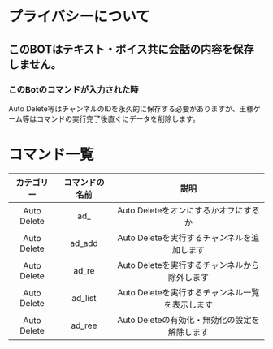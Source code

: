 # プライバシーについて

## このBOTはテキスト・ボイス共に会話の内容を保存しません。

### このBotのコマンドが入力された時
Auto Delete等はチャンネルのIDを永久的に保存する必要がありますが、王様ゲーム等はコマンドの実行完了後直ぐにデータを削除します。

# コマンド一覧


|カテゴリー| コマンドの名前 | 説明|
|:-----------:|:-----------:|:--------:
|Auto Delete| ad_         |Auto Deleteをオンにするかオフにするか |
|Auto Delete| ad_add      | Auto Deleteを実行するチャンネルを追加します |
|Auto Delete| ad_re       | Auto Deleteを実行するチャンネルから除外します |
|Auto Delete| ad_list     | Auto Deleteを実行するチャンネル一覧を表示します|
|Auto Delete| ad_ree | Auto Deleteの有効化・無効化の設定を解除します|

